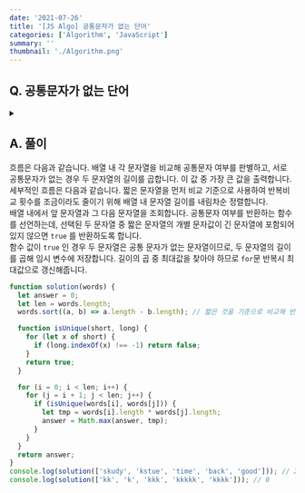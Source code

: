 ```yaml
---
date: '2021-07-26'
title: '[JS Algo] 공통문자가 없는 단어'
categories: ['Algorithm', 'JavaScript']
summary: ''
thumbnail: './Algorithm.png'
---
```


## Q. 공통문자가 없는 단어

<details>
<summary></summary>
<div markdown="1">

N개의 문자열이 주어지면 서로 공통문자가 없는 두 문자열을 선택해 두 문자열의 길이를 곱했
을 때 최댓값을 출력하는 프로그램을 작성하세요.

</div>
</details>

## A. 풀이

흐름은 다음과 같습니다. 배열 내 각 문자열을 비교해 공통문자 여부를 판별하고, 서로 공통문자가 없는 경우 두 문자열의 길이를 곱합니다. 이 값 중 가장 큰 값을 출력합니다. <br>
세부적인 흐름은 다음과 같습니다. 짧은 문자열을 먼저 비교 기준으로 사용하여 반복비교 횟수를 조금이라도 줄이기 위해 배열 내 문자열 길이를 내림차순 정렬합니다. <br>
배열 내에서 앞 문자열과 그 다음 문자열을 조회합니다. 공통문자 여부를 반환하는 함수를 선언하는데, 선택된 두 문자열 중 짧은 문자열의 개별 문자값이 긴 문자열에 포함되어 있지 않으면 `true` 를 반환하도록 합니다. <br>
함수 값이 `true` 인 경우 두 문자열은 공통 문자가 없는 문자열이므로, 두 문자열의 길이를 곱해 임시 변수에 저장합니다. 길이의 곱 중 최대값을 찾아야 하므로 `for`문 반복시 최대값으로 갱신해줍니다.

```javascript
function solution(words) {
  let answer = 0;
  let len = words.length;
  words.sort((a, b) => a.length - b.length); // 짧은 것을 기준으로 비교해 반복비교 횟수 줄임

  function isUnique(short, long) {
    for (let x of short) {
      if (long.indexOf(x) !== -1) return false;
    }
    return true;
  }

  for (i = 0; i < len; i++) {
    for (j = i + 1; j < len; j++) {
      if (isUnique(words[i], words[j])) {
        let tmp = words[i].length * words[j].length;
        answer = Math.max(answer, tmp);
      }
    }
  }
  return answer;
}
console.log(solution(['skudy', 'kstue', 'time', 'back', 'good'])); // 20
console.log(solution(['kk', 'k', 'kkk', 'kkkkk', 'kkkk'])); // 0
```
